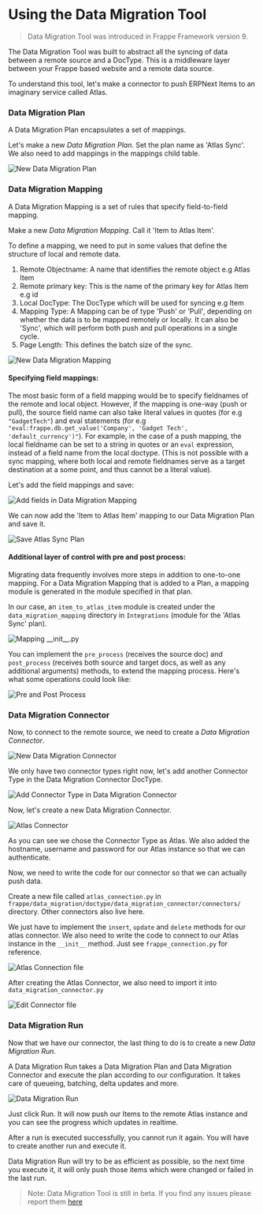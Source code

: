 # Using the Data Migration Tool

> Data Migration Tool was introduced in Frappe Framework version 9.

The Data Migration Tool was built to abstract all the syncing of data between a remote source and a DocType. This is a middleware layer between your Frappe based website and a remote data source.

To understand this tool, let's make a connector to push ERPNext Items to an imaginary service called Atlas.

### Data Migration Plan
A Data Migration Plan encapsulates a set of mappings.

Let's make a new *Data Migration Plan*. Set the plan name as 'Atlas Sync'. We also need to add mappings in the mappings child table.

<img class="screenshot" alt="New Data Migration Plan" src="{{docs_base_url}}/assets/img/data-migration/new-data-migration-plan.png">


### Data Migration Mapping
A Data Migration Mapping is a set of rules that specify field-to-field mapping.

Make a new *Data Migration Mapping*. Call it 'Item to Atlas Item'.

To define a mapping, we need to put in some values that define the structure of local and remote data.

1. Remote Objectname: A name that identifies the remote object e.g Atlas Item
1. Remote primary key: This is the name of the primary key for Atlas Item e.g id
1. Local DocType: The DocType which will be used for syncing e.g Item
1. Mapping Type: A Mapping can be of type 'Push' or 'Pull', depending on whether the data is to be mapped remotely or locally. It can also be 'Sync', which will perform both push and pull operations in a single cycle.
1. Page Length: This defines the batch size of the sync.

<img class="screenshot" alt="New Data Migration Mapping" src="{{docs_base_url}}/assets/img/data-migration/new-data-migration-mapping.png">

#### Specifying field mappings:

The most basic form of a field mapping would be to specify fieldnames of the remote and local object. However, if the mapping is one-way (push or pull), the source field name can also take literal values in quotes (for e.g `"GadgetTech"`) and eval statements (for e.g `"eval:frappe.db.get_value('Company', 'Gadget Tech', 'default_currency')"`). For example, in the case of a push mapping, the local fieldname can be set to a string in quotes or an `eval` expression, instead of a field name from the local doctype. (This is not possible with a sync mapping, where both local and remote fieldnames serve as a target destination at a some point, and thus cannot be a literal value).

Let's add the field mappings and save:

<img class="screenshot" alt="Add fields in Data Migration Mapping" src="{{docs_base_url}}/assets/img/data-migration/new-data-migration-mapping-fields.png">

We can now add the 'Item to Atlas Item' mapping to our Data Migration Plan and save it.

<img class="screenshot" alt="Save Atlas Sync Plan" src="{{docs_base_url}}/assets/img/data-migration/atlas-sync-plan.png">

#### Additional layer of control with pre and post process:

Migrating data frequently involves more steps in addition to one-to-one mapping. For a Data Migration Mapping that is added to a Plan, a mapping module is generated in the module specified in that plan.

In our case, an `item_to_atlas_item` module is created under the `data_migration_mapping` directory in `Integrations` (module for the 'Atlas Sync' plan).

<img class="screenshot" alt="Mapping __init__.py" src="{{docs_base_url}}/assets/img/data-migration/mapping-init-py.png">

You can implement the `pre_process` (receives the source doc) and `post_process` (receives both source and target docs, as well as any additional arguments) methods, to extend the mapping process. Here's what some operations could look like:

<img class="screenshot" alt="Pre and Post Process" src="{{docs_base_url}}/assets/img/data-migration/mapping-pre-and-post-process.png">

### Data Migration Connector
Now, to connect to the remote source, we need to create a *Data Migration Connector*.

<img class="screenshot" alt="New Data Migration Connector" src="{{docs_base_url}}/assets/img/data-migration/new-connector.png">

We only have two connector types right now, let's add another Connector Type in the Data Migration Connector DocType.

<img class="screenshot" alt="Add Connector Type in Data Migration Connector" src="{{docs_base_url}}/assets/img/data-migration/add-connector-type.png">

Now, let's create a new Data Migration Connector.

<img class="screenshot" alt="Atlas Connector" src="{{docs_base_url}}/assets/img/data-migration/atlas-connector.png">

As you can see we chose the Connector Type as Atlas. We also added the hostname, username and password for our Atlas instance so that we can authenticate.

Now, we need to write the code for our connector so that we can actually push data.

Create a new file called `atlas_connection.py` in `frappe/data_migration/doctype/data_migration_connector/connectors/` directory. Other connectors also live here.

We just have to implement the `insert`, `update` and `delete` methods for our atlas connector. We also need to write the code to connect to our Atlas instance in the `__init__` method. Just see `frappe_connection.py` for reference.

<img class="screenshot" alt="Atlas Connection file" src="{{docs_base_url}}/assets/img/data-migration/atlas-connection-py.png">

After creating the Atlas Connector, we also need to import it into `data_migration_connector.py`

<img class="screenshot" alt="Edit Connector file" src="{{docs_base_url}}/assets/img/data-migration/edit-connector-py.png">

### Data Migration Run
Now that we have our connector, the last thing to do is to create a new *Data Migration Run*.

A Data Migration Run takes a Data Migration Plan and Data Migration Connector and execute the plan according to our configuration. It takes care of queueing, batching, delta updates and more.

<img class="screenshot" alt="Data Migration Run" src="{{docs_base_url}}/assets/img/data-migration/data-migration-run.png">

Just click Run. It will now push our Items to the remote Atlas instance and you can see the progress which updates in realtime.

After a run is executed successfully, you cannot run it again. You will have to create another run and execute it.

Data Migration Run will try to be as efficient as possible, so the next time you execute it, it will only push those items which were changed or failed in the last run.


> Note: Data Migration Tool is still in beta. If you find any issues please report them [here](https://github.com/frappe/erpnext/issues)

<!-- markdown -->